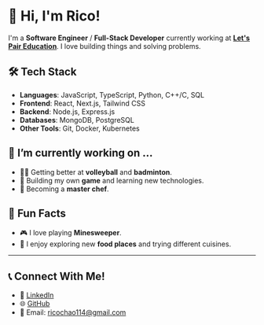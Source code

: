 # 👋 Hi, I'm Rico!

I'm a **Software Engineer** / **Full-Stack Developer** currently working at **[Let's Pair Education](https://www.letspair.ca)**. I love building things and solving problems.


## 🛠️ Tech Stack
- **Languages**: JavaScript, TypeScript, Python, C++/C, SQL
- **Frontend**: React, Next.js, Tailwind CSS
- **Backend**: Node.js, Express.js
- **Databases**: MongoDB, PostgreSQL
- **Other Tools**: Git, Docker, Kubernetes


## 🔭 I’m currently working on ...
- 🏐🏸 Getting better at **volleyball** and **badminton**.  
- 🎲 Building my own **game** and learning new technologies.  
- 🍳 Becoming a **master chef**.






## 🧩 Fun Facts
- 🎮 I love playing **Minesweeper**.
- 🍣 I enjoy exploring new **food places** and trying different cuisines.  

--- 

## 📞 Connect With Me!
- 💼 [LinkedIn](https://www.linkedin.com/in/rico-chao)
- 🌐 [GitHub](https://github.com/ChicoRao)
- 📧 Email: ricochao114@gmail.com
